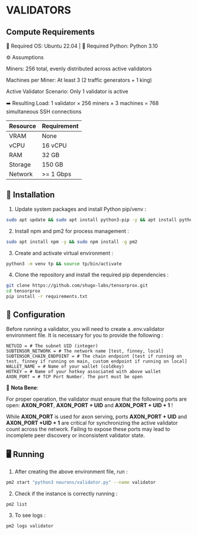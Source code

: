 # VALIDATORS

## Compute Requirements

🐧 Required OS: Ubuntu 22.04   |   🐍 Required Python: Python 3.10

⚙️ Assumptions

Miners: 256 total, evenly distributed across active validators

Machines per Miner: At least 3 (2 traffic generators + 1 king)

Active Validator Scenario: Only 1 validator is active

➡️ Resulting Load:
1 validator × 256 miners × 3 machines = 768 simultaneous SSH connections

| Resource  | Requirement   |
|-----------|---------------|
| VRAM      | None          |
| vCPU      | 16 vCPU       |
| RAM       | 32 GB         |
| Storage   | 150 GB        |
| Network   | >= 1 Gbps     |


## 🔧 Installation

1. Update system packages and install Python pip/venv :

```bash
sudo apt update && sudo apt install python3-pip -y && apt install python3-venv -y
```

2. Install npm and pm2 for process management :

```bash
sudo apt install npm -y && sudo npm install -g pm2 
```

3. Create and activate virtual environment :

```bash
python3 -m venv tp && source tp/bin/activate
```

4. Clone the repository and install the required pip dependencies :

```bash
git clone https://github.com/shugo-labs/tensorprox.git
cd tensorprox
pip install -r requirements.txt
```

## 🧩 Configuration

Before running a validator, you will need to create a .env.validator environment file. It is necessary for you to provide the following :

```text
NETUID = # The subnet UID (integer)
SUBTENSOR_NETWORK = # The network name [test, finney, local]
SUBTENSOR_CHAIN_ENDPOINT = # The chain endpoint [test if running on test, finney if running on main, custom endpoint if running on local]
WALLET_NAME = # Name of your wallet (coldkey)
HOTKEY = # Name of your hotkey associated with above wallet
AXON_PORT = # TCP Port Number. The port must be open
```

🔔 **Nota Bene**:

For proper operation, the validator must ensure that the following ports are open: **AXON_PORT**, **AXON_PORT + UID** and **AXON_PORT + UID + 1** !

While **AXON_PORT** is used for axon serving, ports **AXON_PORT + UID** and **AXON_PORT +UID + 1** are critical for synchronizing the active validator count across the network. Failing to expose these ports may lead to incomplete peer discovery or inconsistent validator state.


## 🖥️ Running

1. After creating the above environment file, run :

```bash
pm2 start "python3 neurons/validator.py" --name validator
```

2. Check if the instance is correctly running :

```bash
pm2 list
```

3. To see logs :

```bash
pm2 logs validator
```
